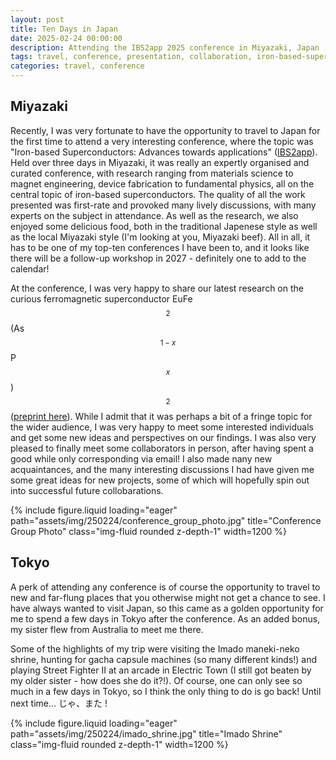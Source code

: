 ```yaml
---
layout: post
title: Ten Days in Japan
date: 2025-02-24 00:00:00
description: Attending the IBS2app 2025 conference in Miyazaki, Japan
tags: travel, conference, presentation, collaboration, iron-based-superconductors
categories: travel, conference
---
```


## Miyazaki

Recently, I was very fortunate to have the opportunity to travel to Japan for the first time to attend a very interesting conference, where the topic was "Iron-based Superconductors: Advances towards applications" ([IBS2app](https://smartconf.jp/content/ibs2app/)). Held over three days in Miyazaki, it was really an expertly organised and curated conference, with research ranging from materials science to magnet engineering, device fabrication to fundamental physics, all on the central topic of iron-based superconductors. The quality of all the work presented was first-rate and provoked many lively discussions, with many experts on the subject in attendance. As well as the research, we also enjoyed some delicious food, both in the traditional Japenese style as well as the local Miyazaki style (I'm looking at you, Miyazaki beef). All in all, it has to be one of my top-ten conferences I have been to, and it looks like there will be a follow-up workshop in 2027 - definitely one to add to the calendar!

At the conference, I was very happy to share our latest research on the curious ferromagnetic superconductor EuFe$$_2$$(As$$_{1-x}$$P$$_x$$)$$_2$$ ([preprint here](https://arxiv.org/abs/2412.04098)). While I admit that it was perhaps a bit of a fringe topic for the wider audience, I was very happy to meet some interested individuals and get some new ideas and perspectives on our findings. I was also very pleased to finally meet some collaborators in person, after having spent a good while only corresponding via email! I also made nany new acquaintances, and the many interesting discussions I had have given me some great ideas for new projects, some of which will hopefully spin out into successful future collobarations.

{% include figure.liquid loading="eager" path="assets/img/250224/conference_group_photo.jpg" title="Conference Group Photo" class="img-fluid rounded z-depth-1" width=1200 %}


## Tokyo

A perk of attending any conference is of course the opportunity to travel to new and far-flung places that you otherwise might not get a chance to see. I have always wanted to visit Japan, so this came as a golden opportunity for me to spend a few days in Tokyo after the conference. As an added bonus, my sister flew from Australia to meet me there. 

Some of the highlights of my trip were visiting the Imado maneki-neko shrine, hunting for gacha capsule machines (so many different kinds!) and playing Street Fighter II at an arcade in Electric Town (I still got beaten by my older sister - how does she do it?!). Of course, one can only see so much in a few days in Tokyo, so I think the only thing to do is go back! Until next time... じゃ、また !

{% include figure.liquid loading="eager" path="assets/img/250224/imado_shrine.jpg" title="Imado Shrine" class="img-fluid rounded z-depth-1" width=1200 %}